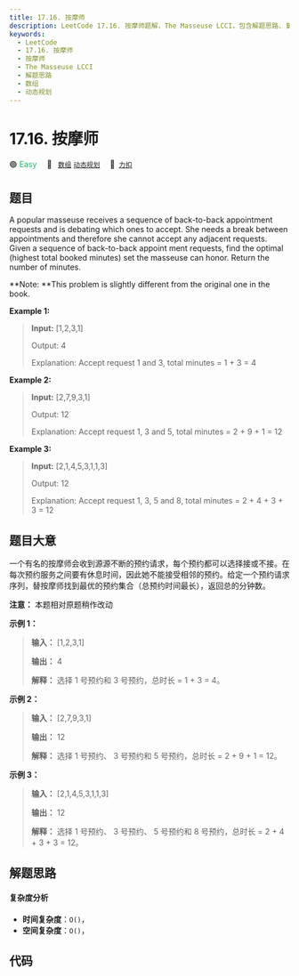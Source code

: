 ```yaml
---
title: 17.16. 按摩师
description: LeetCode 17.16. 按摩师题解，The Masseuse LCCI，包含解题思路、复杂度分析以及完整的 JavaScript 代码实现。
keywords:
  - LeetCode
  - 17.16. 按摩师
  - 按摩师
  - The Masseuse LCCI
  - 解题思路
  - 数组
  - 动态规划
---
```


# 17.16. 按摩师

🟢 <font color=#15bd66>Easy</font>&emsp; 🔖&ensp; [`数组`](/tag/array.md) [`动态规划`](/tag/dynamic-programming.md)&emsp; 🔗&ensp;[`力扣`](https://leetcode.cn/problems/the-masseuse-lcci)

## 题目

A popular masseuse receives a sequence of back-to-back appointment requests
and is debating which ones to accept. She needs a break between appointments
and therefore she cannot accept any adjacent requests. Given a sequence of
back-to-back appoint­ ment requests, find the optimal (highest total booked
minutes) set the masseuse can honor. Return the number of minutes.

**Note:  **This problem is slightly different from the original one in the
book.



**Example 1:**

> 
> 
> 
> 
> 
> **Input:** [1,2,3,1]
> 
> Output: 4
> 
> Explanation: Accept request 1 and 3, total minutes = 1 + 3 = 4

**Example 2:**

> 
> 
> 
> 
> 
> **Input:** [2,7,9,3,1]
> 
> Output: 12
> 
> Explanation: Accept request 1, 3 and 5, total minutes = 2 + 9 + 1 = 12

**Example 3:**

> 
> 
> 
> 
> 
> **Input:** [2,1,4,5,3,1,1,3]
> 
> Output: 12
> 
> Explanation: Accept request 1, 3, 5 and 8, total minutes = 2 + 4 + 3 + 3 = 12
> 
> 


## 题目大意

一个有名的按摩师会收到源源不断的预约请求，每个预约都可以选择接或不接。在每次预约服务之间要有休息时间，因此她不能接受相邻的预约。给定一个预约请求序列，替按摩师找到最优的预约集合（总预约时间最长），返回总的分钟数。

**注意：** 本题相对原题稍作改动



**示例 1：**

> 
> 
> 
> 
> 
> **输入：** [1,2,3,1]
> 
> **输出：** 4
> 
> **解释：** 选择 1 号预约和 3 号预约，总时长 = 1 + 3 = 4。
> 
> 

**示例 2：**

> 
> 
> 
> 
> 
> **输入：** [2,7,9,3,1]
> 
> **输出：** 12
> 
> **解释：** 选择 1 号预约、 3 号预约和 5 号预约，总时长 = 2 + 9 + 1 = 12。
> 
> 

**示例 3：**

> 
> 
> 
> 
> 
> **输入：** [2,1,4,5,3,1,1,3]
> 
> **输出：** 12
> 
> **解释：** 选择 1 号预约、 3 号预约、 5 号预约和 8 号预约，总时长 = 2 + 4 + 3 + 3 = 12。
> 
> 


## 解题思路

#### 复杂度分析

- **时间复杂度**：`O()`，
- **空间复杂度**：`O()`，

## 代码

```javascript

```